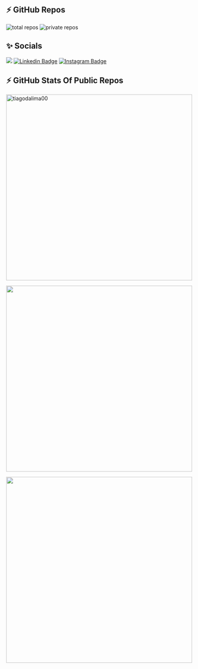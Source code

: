 ## ⚡ GitHub Repos

![total repos](https://img.shields.io/badge/total%20repos-07-green?logo=github&style=flat)
![private repos](https://img.shields.io/badge/private%20repos-05-red?logo=github&style=flat)

## ✨ Socials
![](https://komarev.com/ghpvc/?username=tiagodalima00&style=flat&color=brightgreen)
[![Linkedin Badge](https://img.shields.io/badge/-LinkedIn-0e76a8?style=flat-square&logo=Linkedin&logoColor=white)](https://www.linkedin.com/in/tiago-lima-77bb7517b/)
[![Instagram Badge](https://img.shields.io/badge/-Instagram-e4405f?style=flat-square&logo=Instagram&logoColor=white)](https://www.instagram.com/tiagodalima/)
  <br>

## ⚡ GitHub Stats Of Public Repos
<div align="left">
  <p><img align="center" src="https://github-readme-streak-stats.herokuapp.com/?user=tiagodalima00&theme=onedark&count_private=true" alt="tiagodalima00" width="500"/></p>
</div>

<div align = "left">
  <p><img align="center" src="https://github-readme-stats.vercel.app/api?username=tiagodalima00&theme=onedark&show_icons=true" width="500"/></p>
 </div>

<div align = "left">
  <p><img align="center" src="https://github-readme-stats.vercel.app/api/top-langs?username=tiagodalima00&theme=onedark" width="500"/></p>
 </div>
